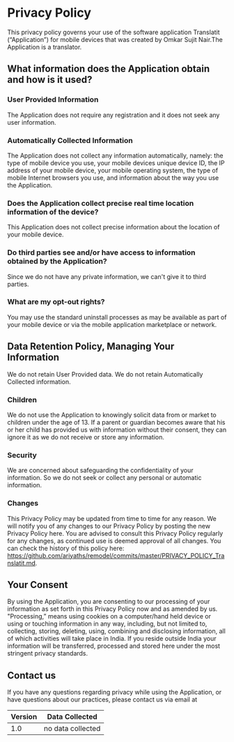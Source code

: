# Privacy Policy

This privacy policy governs your use of the software application Translatit (“Application”) for mobile devices that was created by Omkar Sujit Nair.The Application is a translator.  

## What information does the Application obtain and how is it used?

### User Provided Information 

The Application does not require any registration and it does not seek any user information.

### Automatically Collected Information

The Application does not collect any information automatically, namely: the type of mobile device you use, your mobile devices unique device ID, the IP address of your mobile device, your mobile operating system, the type of mobile Internet browsers you use, and information about the way you use the Application.

### Does the Application collect precise real time location information of the device?

This Application does not collect precise information about the location of your mobile device. 

### Do third parties see and/or have access to information obtained by the Application?

Since we do not have any private information, we can't give it to third parties.

### What are my opt-out rights?

You may use the standard uninstall processes as may be available as part of your mobile device or via the mobile application marketplace or network.

## Data Retention Policy, Managing Your Information

We do not retain User Provided data. We do not retain Automatically Collected information. 

### Children

We do not use the Application to knowingly solicit data from or market to children under the age of 13. If a parent or guardian becomes aware that his or her child has provided us with information without their consent, they can ignore it as we do not receive or store any information.

### Security

We are concerned about safeguarding the confidentiality of your information. So we do not seek or collect any personal or automatic information.

### Changes

This Privacy Policy may be updated from time to time for any reason. We will notify you of any changes to our Privacy Policy by posting the new Privacy Policy here. You are advised to consult this Privacy Policy regularly for any changes, as continued use is deemed approval of all changes. You can check the history of this policy here: https://github.com/ariyaths/remodel/commits/master/PRIVACY_POLICY_Translatit.md.

## Your Consent

By using the Application, you are consenting to our processing of your information as set forth in this Privacy Policy now and as amended by us. "Processing,” means using cookies on a computer/hand held device or using or touching information in any way, including, but not limited to, collecting, storing, deleting, using, combining and disclosing information, all of which activities will take place in India. If you reside outside India your information will be transferred, processed and stored here under the most stringent privacy standards.

## Contact us

If you have any questions regarding privacy while using the Application, or have questions about our practices, please contact us via email at

| Version | Data Collected     |
| ------- | ------------------ |
| 1.0     | no data collected  |
